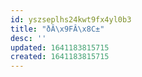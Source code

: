 ```yaml
---
id: yszseplhs24kwt9fx4yl0b3
title: "ðÂ\x9FÂ\x8C±️"
desc: ''
updated: 1641183815715
created: 1641183815715
---
```



